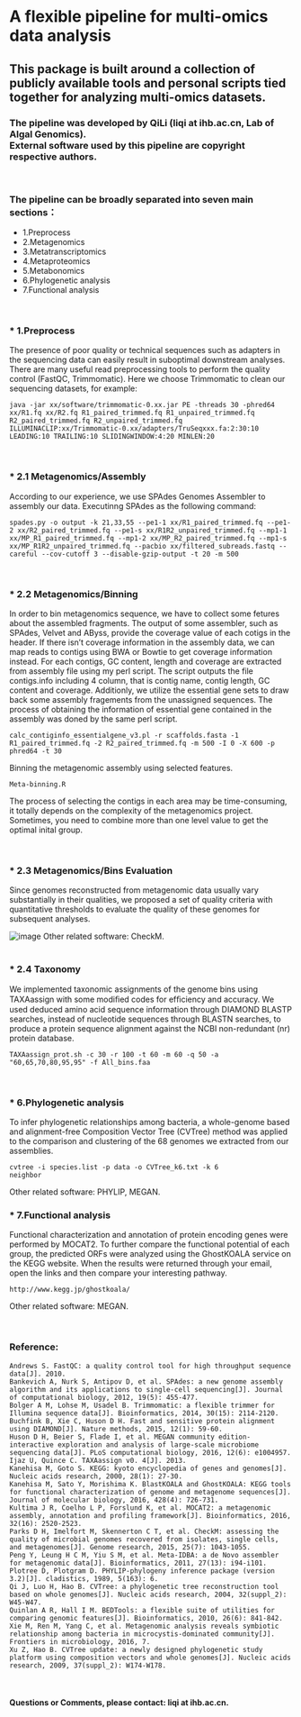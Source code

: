 # A flexible pipeline for multi-omics data analysis

## This package is built around a collection of publicly available tools and personal scripts tied together for analyzing multi-omics datasets.

### The pipeline was developed by QiLi (liqi at ihb.ac.cn, Lab of Algal Genomics).<br> External software used by this pipeline are copyright respective authors.
<br>

### The pipeline can be broadly separated into seven main sections：
* 1.Preprocess
* 2.Metagenomics
* 3.Metatranscriptomics
* 4.Metaproteomics
* 5.Metabonomics
* 6.Phylogenetic analysis
* 7.Functional analysis
<br>

### * 1.Preprocess
  The presence of poor quality or technical sequences such as adapters in the sequencing data can easily result in suboptimal downstream analyses. There are many useful read preprocessing tools to perform the quality control (FastQC, Trimmomatic). Here we choose Trimmomatic to clean our sequencing datasets, for example:
  
    java -jar xx/software/trimmomatic-0.xx.jar PE -threads 30 -phred64 xx/R1.fq xx/R2.fq R1_paired_trimmed.fq R1_unpaired_trimmed.fq R2_paired_trimmed.fq R2_unpaired_trimmed.fq ILLUMINACLIP:xx/Trimmomatic-0.xx/adapters/TruSeqxxx.fa:2:30:10 LEADING:10 TRAILING:10 SLIDINGWINDOW:4:20 MINLEN:20

<br>

### * 2.1 Metagenomics/Assembly
  According to our experience, we use SPAdes Genomes Assembler to assembly our data. Executinng SPAdes as the following command:
  
    spades.py -o output -k 21,33,55 --pe1-1 xx/R1_paired_trimmed.fq --pe1-2 xx/R2_paired_trimmed.fq --pe1-s xx/R1R2_unpaired_trimmed.fq --mp1-1 xx/MP_R1_paired_trimmed.fq --mp1-2 xx/MP_R2_paired_trimmed.fq --mp1-s xx/MP_R1R2_unpaired_trimmed.fq --pacbio xx/filtered_subreads.fastq --careful --cov-cutoff 3 --disable-gzip-output -t 20 -m 500

<br>

### * 2.2 Metagenomics/Binning
  In order to bin metagenomics sequence, we have to collect some fetures about the assembled fragments. The output of some assembler, such as SPAdes, Velvet and AByss, provide the coverage value of each cotigs in the header. If there isn’t coverage information in the assembly data, we can map reads to contigs using BWA or Bowtie to get coverage information instead. For each contigs, GC content, length and coverage are extracted from assembly file using my perl script. The script outputs the file contigs.info including 4 column, that is contig name, contig length, GC content and coverage. Additionly, we utilize the essential gene sets to draw back some assembly fragements from the unassigned sequences. The process of obtaining the information of essential gene contained in the assembly was doned by the same perl script.

    calc_contiginfo_essentialgene_v3.pl -r scaffolds.fasta -1 R1_paired_trimmed.fq -2 R2_paired_trimmed.fq -m 500 -I 0 -X 600 -p phred64 -t 30
Binning the metagenomic assembly using selected features.

    Meta-binning.R
The process of selecting the contigs in each area may be time-consuming, it totally depends on the complexity of the metagenomics project. Sometimes, you need to combine more than one level value to get the optimal inital group.

<br>

### * 2.3 Metagenomics/Bins Evaluation
  Since genomes reconstructed from metagenomic data usually vary substantially in their qualities, we proposed a set of quality criteria with quantitative thresholds to evaluate the quality of these genomes for subsequent analyses.

![image](https://github.com/qi-lee/Meta-Microbiome/blob/master/5_Bins_Evaluation/quality.JPG)
Other related software: CheckM.    
<br>

### * 2.4 Taxonomy
  We implemented taxonomic assignments of the genome bins using TAXAassign with some modiﬁed codes for efﬁciency and accuracy. We used deduced amino acid sequence information through DIAMOND BLASTP searches, instead of nucleotide sequences through BLASTN searches, to produce a protein sequence alignment against the NCBI non-redundant (nr) protein database. 
    
    TAXAassign_prot.sh -c 30 -r 100 -t 60 -m 60 -q 50 -a "60,65,70,80,95,95" -f All_bins.faa

<br>



### * 6.Phylogenetic analysis
To infer phylogenetic relationships among bacteria, a whole-genome based and alignment-free Composition Vector Tree (CVTree) method was applied to the comparison and clustering of the 68 genomes we extracted from our assemblies.

    cvtree -i species.list -p data -o CVTree_k6.txt -k 6
    neighbor
Other related software: PHYLIP, MEGAN.
<br>

### * 7.Functional analysis

Functional characterization and annotation of protein encoding genes were performed by MOCAT2. To further compare the functional potential of each group, the predicted ORFs were analyzed using the GhostKOALA service on the KEGG website. When the results were returned through your email, open the links and then compare your interesting pathway.
    
    http://www.kegg.jp/ghostkoala/
Other related software: MEGAN.

<br>

### Reference:
    Andrews S. FastQC: a quality control tool for high throughput sequence data[J]. 2010.
    Bankevich A, Nurk S, Antipov D, et al. SPAdes: a new genome assembly algorithm and its applications to single-cell sequencing[J]. Journal of computational biology, 2012, 19(5): 455-477.
    Bolger A M, Lohse M, Usadel B. Trimmomatic: a flexible trimmer for Illumina sequence data[J]. Bioinformatics, 2014, 30(15): 2114-2120.
    Buchfink B, Xie C, Huson D H. Fast and sensitive protein alignment using DIAMOND[J]. Nature methods, 2015, 12(1): 59-60.
    Huson D H, Beier S, Flade I, et al. MEGAN community edition-interactive exploration and analysis of large-scale microbiome sequencing data[J]. PLoS computational biology, 2016, 12(6): e1004957.
    Ijaz U, Quince C. TAXAassign v0. 4[J]. 2013.
    Kanehisa M, Goto S. KEGG: kyoto encyclopedia of genes and genomes[J]. Nucleic acids research, 2000, 28(1): 27-30.
    Kanehisa M, Sato Y, Morishima K. BlastKOALA and GhostKOALA: KEGG tools for functional characterization of genome and metagenome sequences[J]. Journal of molecular biology, 2016, 428(4): 726-731.
    Kultima J R, Coelho L P, Forslund K, et al. MOCAT2: a metagenomic assembly, annotation and profiling framework[J]. Bioinformatics, 2016, 32(16): 2520-2523.
    Parks D H, Imelfort M, Skennerton C T, et al. CheckM: assessing the quality of microbial genomes recovered from isolates, single cells, and metagenomes[J]. Genome research, 2015, 25(7): 1043-1055.
    Peng Y, Leung H C M, Yiu S M, et al. Meta-IDBA: a de Novo assembler for metagenomic data[J]. Bioinformatics, 2011, 27(13): i94-i101.
    Plotree D, Plotgram D. PHYLIP-phylogeny inference package (version 3.2)[J]. cladistics, 1989, 5(163): 6.
    Qi J, Luo H, Hao B. CVTree: a phylogenetic tree reconstruction tool based on whole genomes[J]. Nucleic acids research, 2004, 32(suppl_2): W45-W47.
    Quinlan A R, Hall I M. BEDTools: a flexible suite of utilities for comparing genomic features[J]. Bioinformatics, 2010, 26(6): 841-842.
    Xie M, Ren M, Yang C, et al. Metagenomic analysis reveals symbiotic relationship among bacteria in microcystis-dominated community[J]. Frontiers in microbiology, 2016, 7.
    Xu Z, Hao B. CVTree update: a newly designed phylogenetic study platform using composition vectors and whole genomes[J]. Nucleic acids research, 2009, 37(suppl_2): W174-W178.
<br>

#### Questions or Comments, please contact: liqi at ihb.ac.cn.
